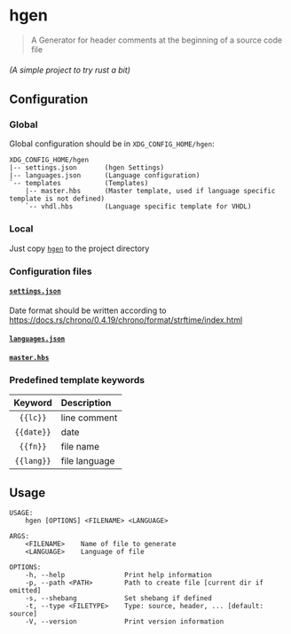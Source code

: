 # hgen

> A Generator for header comments at the beginning of a source code file

###### (A simple project to try rust a bit)

## Configuration

### Global

Global configuration should be in `XDG_CONFIG_HOME/hgen`:

```
XDG_CONFIG_HOME/hgen
|-- settings.json       (hgen Settings)
|-- languages.json      (Language configuration)
`-- templates           (Templates)
    |-- master.hbs      (Master template, used if language specific template is not defined)
    `-- vhdl.hbs        (Language specific template for VHDL)
```

### Local

Just copy [`hgen`](./.hgen) to the project directory

### Configuration files

#### [`settings.json`](./.hgen/settings.json)

Date format should be written according to https://docs.rs/chrono/0.4.19/chrono/format/strftime/index.html

#### [`languages.json`](./.hgen/languages.json)

#### [`master.hbs`](./.hgen/templates/master.hbs)

### Predefined template keywords

| Keyword    | Description   |
|:----------:|:--------------|
| `{{lc}}`   | line comment  |
| `{{date}}` | date          |
| `{{fn}}`   | file name     |
| `{{lang}}` | file language |

## Usage

```
USAGE:
    hgen [OPTIONS] <FILENAME> <LANGUAGE>

ARGS:
    <FILENAME>    Name of file to generate
    <LANGUAGE>    Language of file

OPTIONS:
    -h, --help               Print help information
    -p, --path <PATH>        Path to create file [current dir if omitted]
    -s, --shebang            Set shebang if defined
    -t, --type <FILETYPE>    Type: source, header, ... [default: source]
    -V, --version            Print version information
```
